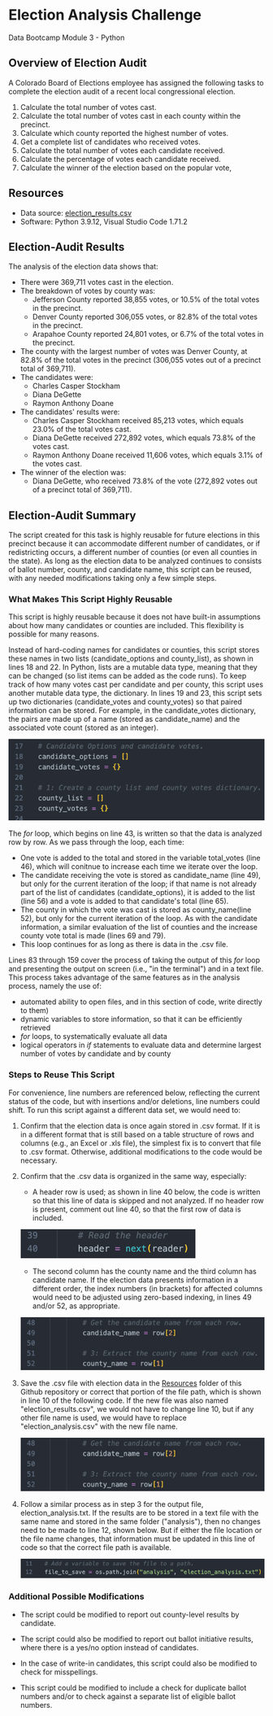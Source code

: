 # Election Analysis Challenge
Data Bootcamp Module 3 - Python

## Overview of Election Audit
A Colorado Board of Elections employee has assigned the following tasks to complete the election audit of a recent local congressional election.

1. Calculate the total number of votes cast.
2. Calculate the total number of votes cast in each county within the precinct.
3. Calculate which county reported the highest number of votes.
4. Get a complete list of candidates who received votes.
5. Calculate the total number of votes each candidate received. 
6. Calculate the percentage of votes each candidate received.
7. Calculate the winner of the election based on the popular vote,

## Resources
- Data source: [election_results.csv](https://github.com/larabjork/election-analysis/blob/main/Resources/election_results.csv)
- Software: Python 3.9.12, Visual Studio Code 1.71.2

## Election-Audit Results
The analysis of the election data shows that:
- There were 369,711 votes cast in the election.
- The breakdown of votes by county was:
    - Jefferson County reported 38,855 votes, or 10.5% of the total votes in the precinct.
    - Denver County reported 306,055 votes, or 82.8% of the total votes in the precinct.
    - Arapahoe County reported 24,801 votes, or 6.7% of the total votes in the precinct.
- The county with the largest number of votes was Denver County, at 82.8% of the total votes in the precinct (306,055 votes out of a precinct total of 369,711).  
- The candidates were:
    - Charles Casper Stockham
    - Diana DeGette
    - Raymon Anthony Doane
- The candidates' results were:
    - Charles Casper Stockham received 85,213 votes, which equals 23.0% of the total votes cast.
    - Diana DeGette received 272,892 votes, which equals 73.8% of the votes cast.
    - Raymon Anthony Doane received 11,606 votes, which equals 3.1% of the votes cast.
- The winner of the election was:
    - Diana DeGette, who received 73.8% of the vote (272,892 votes out of a precinct total of 369,711).

## Election-Audit Summary
The script created for this task is highly reusable for future elections in this precinct because it can accommodate different number of candidates, or if redistricting occurs, a different number of counties (or even all counties in the state). As long as the election data to be analyzed continues to consists of ballot number, county, and candidate name, this script can be reused, with any needed modifications taking only a few simple steps.

### What Makes This Script Highly Reusable
This script is highly reusable because it does not have built-in assumptions about how many candidates or counties are included. This flexibility is possible for many reasons.

Instead of hard-coding names for candidates or counties, this script stores these names in two lists (candidate_options and county_list), as shown in lines 18 and 22. In Python, lists are a mutable data type, meaning that they can be changed (so list items can be added as the code runs). To keep track of how many votes cast per candidate and per county, this script uses another mutable data type, the dictionary. In lines 19 and 23, this script sets up two dictionaries (candidate_votes and county_votes) so that paired information can be stored. For example, in the candidate_votes dictionary, the pairs are made up of a name (stored as candidate_name) and the associated vote count (stored as an integer). 

![code snippet of lines 17-23, with initialization of lists and dictionaries](https://github.com/larabjork/election-analysis/blob/main/Resources/initialize-candidate-county.png)

The _for_ loop, which begins on line 43, is written so that the data is analyzed row by row. As we pass through the loop, each time:
* One vote is added to the total and stored in the variable total_votes (line 46), which will conitnue to increase each time we iterate over the loop. 
* The candidate receiving the vote is stored as candidate_name (line 49), but only for the current iteration of the loop; if that name is not already part of the list of candidates (candidate_options), it is added to the list (line 56) and a vote is added to that candidate's total (line 65).
* The county in which the vote was cast is stored as county_name(line 52), but only for the current iteration of the loop. As with the candidate information, a similar evaluation of the list of counties and the increase county vote total is made (lines 69 and 79).
* This loop continues for as long as there is data in the .csv file. 

Lines 83 through 159 cover the process of taking the output of this _for_ loop and presenting the output on screen (i.e., "in the terminal") and in a text file. This process takes advantage of the same features as in the analysis process, namely the use of:
* automated ability to open files, and in this section of code, write directly to them)
* dynamic variables to store information, so that it can be efficiently retrieved
* _for_ loops, to systematically evaluate all data
* logical operators in _if_ statements to evaluate data and determine largest number of votes by candidate and by county


### Steps to Reuse This Script
For convenience, line numbers are referenced below, reflecting the current status of the code, but with insertions and/or deletions, line numbers could shift. To run this script against a different data set, we would need to:

1. Confirm that the election data is once again stored in .csv format. If it is in a different format that is still based on a table structure of rows and columns (e.g., an Excel or .xls file), the simplest fix is to convert that file to .csv format. Otherwise, additional modifications to the code would be necessary.

2. Confirm that the .csv data is organized in the same way, especially:
    * A header row is used; as shown in line 40 below, the code is written so that this line of data is skipped and not analyzed. If no header row is present, comment out line 40, so that the first row of data is included.
    
    ![code snippet of lines 39-40, which use the next method to skip the header row in our loop](https://github.com/larabjork/election-analysis/blob/main/Resources/header-row.png)
    * The second column has the county name and the third column has candidate name. If the election data presents information in a different order, the index numbers (in brackets) for affected columns would need to be adjusted using zero-based indexing, in lines 49 and/or 52, as appropriate.
    
    ![code snippet of lines 48-52, showing where to check and, if necessary, adjust index](https://github.com/larabjork/election-analysis/blob/main/Resources/candidate-county-row-index.png)

3. Save the .csv file with election data in the [Resources](https://github.com/larabjork/election-analysis/tree/main/Resources) folder of this Github repository or correct that portion of the file path, which is shown in line 10 of the following code. If the new file was also named "election_results.csv", we would not have to change line 10, but if any other file name is used, we would have to replace "election_analysis.csv" with the new file name.

    ![code snippet of lines 8-10, which establish a variable to store the data source's file path](https://github.com/larabjork/election-analysis/blob/main/Resources/candidate-county-row-index.png)

4. Follow a similar process as in step 3 for the output file, election_analysis.txt. If the results are to be stored in a text file with the same name and stored in the same folder ("analysis"), then no changes need to be made to line 12, shown below. But if either the file location or the file name changes, that information must be updated in this line of code so that the correct file path is available.

    ![code snippet of lines 11-12, which establish a variable to store the analysis's file path](https://github.com/larabjork/election-analysis/blob/main/Resources/initialize-output-file.png)

### Additional Possible Modifications 
* The script could be modified to report out county-level results by candidate.

* The script could also be modified to report out ballot initiative results, where there is a yes/no option instead of candidates.

* In the case of write-in candidates, this script could also be modified to check for misspellings.

* This script could be modified to include a check for duplicate ballot numbers and/or to check against a separate list of eligible ballot numbers.

